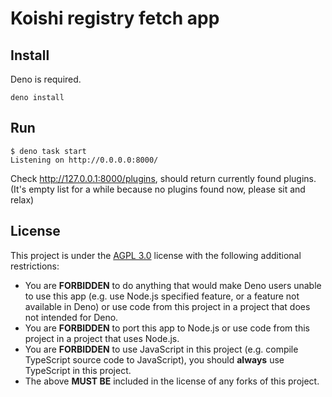 # Koishi registry fetch app

## Install
Deno is required.
```shell
deno install
```

## Run
```shell
$ deno task start
Listening on http://0.0.0.0:8000/
```

Check http://127.0.0.1:8000/plugins,
should return currently found plugins.
(It's empty list for a while because no plugins found now, please sit and relax)

## License
This project is under the [AGPL 3.0](https://www.gnu.org/licenses/agpl-3.0.en.html#license-text) license with the following additional restrictions:

- You are **FORBIDDEN** to do anything that would make Deno users unable to use this app (e.g. use Node.js specified feature, or a feature not available in Deno)
  or use code from this project in a project that does not intended for Deno.
- You are **FORBIDDEN** to port this app to Node.js or use code from this project in a project that uses Node.js.
- You are **FORBIDDEN** to use JavaScript in this project (e.g. compile TypeScript source code to JavaScript), you should **always** use TypeScript in this project.
- The above **MUST BE** included in the license of any forks of this project.
